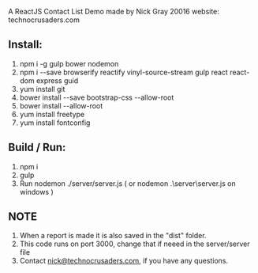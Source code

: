 A ReactJS Contact List Demo made by  Nick Gray 20016
website: technocrusaders.com
 
Install:
-------------
1. npm i -g gulp bower nodemon
2. npm i --save browserify reactify vinyl-source-stream gulp react react-dom express guid
3. yum install git
4. bower install --save bootstrap-css --allow-root
5. bower install --allow-root
6. yum install freetype
7. yum install fontconfig


Build / Run:
---------------
1. npm i
2. gulp
3. Run nodemon ./server/server.js  ( or nodemon  .\server\server.js on windows )

NOTE
---------------
1. When a report is made it is also saved in the "dist" folder.
2. This code runs on port 3000, change that if neeed in the server/server file
3. Contact nick@technocrusaders.com, if you have any questions.
